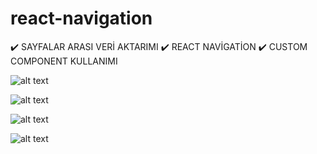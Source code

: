 # react-navigation

✔️ SAYFALAR ARASI VERİ AKTARIMI
✔️ REACT NAVİGATİON
✔️ CUSTOM COMPONENT KULLANIMI

![alt text](https://github.com/eoakpinarr/react-native-navigation/blob/main/Simulator%20Screen%20Shot%20-%20iPhone%2013%20Pro%20Max%20-%202023-03-12%20at%2021.30.14.png?raw=true)

![alt text](https://github.com/eoakpinarr/react-native-navigation/blob/main/Simulator%20Screen%20Shot%20-%20iPhone%2013%20Pro%20Max%20-%202023-03-12%20at%2021.36.29.png?raw=true)

![alt text](https://github.com/eoakpinarr/react-native-navigation/blob/main/Simulator%20Screen%20Shot%20-%20iPhone%2013%20Pro%20Max%20-%202023-03-12%20at%2021.30.47.png?raw=true)

![alt text](https://github.com/eoakpinarr/react-native-navigation/blob/main/Simulator%20Screen%20Shot%20-%20iPhone%2013%20Pro%20Max%20-%202023-03-12%20at%2021.31.15.png?raw=true)
